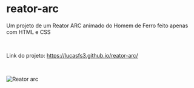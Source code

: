 # reator-arc
Um projeto de um Reator ARC animado do Homem de Ferro feito apenas com HTML e CSS

<br>

Link do projeto: https://lucasfs3.github.io/reator-arc/

<br>

![Reator arc](https://github.com/Lucasfs3/reator-arc/assets/139604404/779b9695-1bde-4378-b632-d3945637ef4c)



